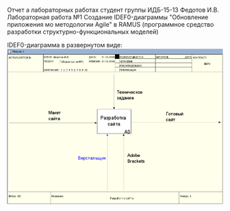 Отчет а лабораторных работах 
студент группы ИДБ-15-13 Федотов И.В.
Лабораторная работа №1
Создание IDEF0-диаграммы "Обновление приложения мо методологии Agile" в RAMUS (программное средство разработки структурно-функциональных моделей)

IDEF0-диаграмма в развернутом виде:
![none](https://github.com/vanya97/IDB-15-13/blob/master/1.PNG)
